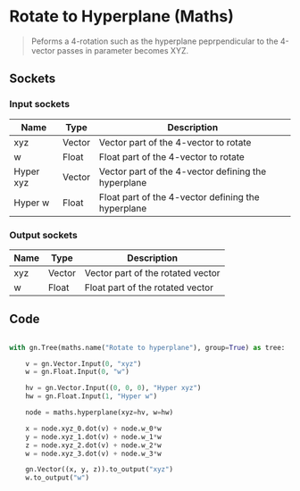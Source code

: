 # Rotate to Hyperplane (Maths)

> Peforms a 4-rotation such as the hyperplane peprpendicular to the 4-vector passes in parameter becomes XYZ.

## Sockets

### Input sockets

| Name        | Type        | Description                                                           |
| ----------- | ----------- | --------------------------------------------------------------------- |
| xyz         | Vector      | Vector part of the 4-vector to rotate                                 |
| w           | Float       | Float part of the 4-vector to rotate                                  |
| Hyper xyz   | Vector      | Vector part of the 4-vector defining the hyperplane                   |
| Hyper w     | Float       | Float part of the 4-vector defining the hyperplane                    |

### Output sockets

| Name        | Type        | Description                                                           |
| ----------- | ----------- | --------------------------------------------------------------------- |
| xyz         | Vector      | Vector part of the rotated vector                                     |
| w           | Float       | Float part of the rotated vector                                      |

## Code

``` python

with gn.Tree(maths.name("Rotate to hyperplane"), group=True) as tree:

    v = gn.Vector.Input(0, "xyz")
    w = gn.Float.Input(0, "w")

    hv = gn.Vector.Input((0, 0, 0), "Hyper xyz")
    hw = gn.Float.Input(1, "Hyper w")

    node = maths.hyperplane(xyz=hv, w=hw)

    x = node.xyz_0.dot(v) + node.w_0*w
    y = node.xyz_1.dot(v) + node.w_1*w
    z = node.xyz_2.dot(v) + node.w_2*w
    w = node.xyz_3.dot(v) + node.w_3*w

    gn.Vector((x, y, z)).to_output("xyz")
    w.to_output("w")
        
```

 

